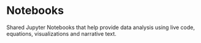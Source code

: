 # Notebooks
Shared Jupyter Notebooks that help provide data analysis using live code, equations, visualizations and narrative text.
